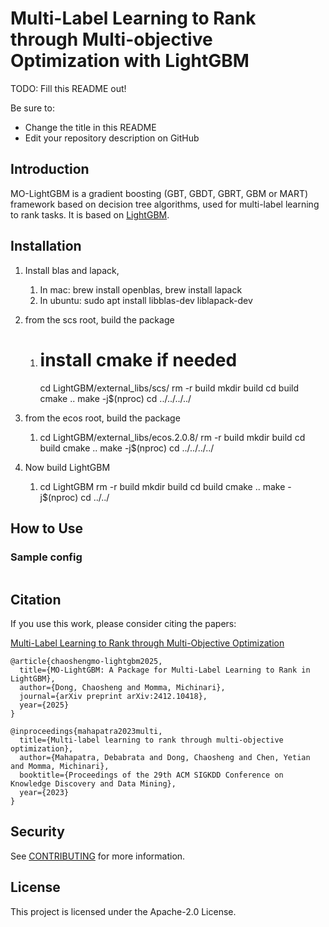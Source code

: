 # Multi-Label Learning to Rank through Multi-objective Optimization with LightGBM

TODO: Fill this README out!

Be sure to:

* Change the title in this README
* Edit your repository description on GitHub

## Introduction
MO-LightGBM is a gradient boosting (GBT, GBDT, GBRT, GBM or MART) framework based on decision tree algorithms, used for multi-label learning to rank tasks. It is based on [LightGBM](https://github.com/microsoft/LightGBM).
## Installation

1. Install blas and lapack, 
    1. In mac: brew install openblas, brew install lapack
    2. In ubuntu: sudo apt install libblas-dev liblapack-dev

2. from the scs root, build the package
    1. # install cmake if needed
        cd LightGBM/external_libs/scs/
        rm -r build
        mkdir build
        cd build
        cmake ..
        make -j$(nproc)
        cd ../../../../
3. from the ecos root, build the package
    1. cd LightGBM/external_libs/ecos.2.0.8/
        rm -r build
        mkdir build
        cd build
        cmake ..
        make -j$(nproc)
        cd ../../../../
4. Now build LightGBM
    1. cd LightGBM
        rm -r build
        mkdir build
        cd build
        cmake ..
        make -j$(nproc)
        cd ../../

## How to Use

### Sample config
```

```

## Citation 
If you use this work, please consider citing the papers:

[Multi-Label Learning to Rank through Multi-Objective
Optimization](https://dl.acm.org/doi/pdf/10.1145/3580305.3599870)

```
@article{chaoshengmo-lightgbm2025,
  title={MO-LightGBM: A Package for Multi-Label Learning to Rank in LightGBM},
  author={Dong, Chaosheng and Momma, Michinari},
  journal={arXiv preprint arXiv:2412.10418},
  year={2025}
}

@inproceedings{mahapatra2023multi,
  title={Multi-label learning to rank through multi-objective optimization},
  author={Mahapatra, Debabrata and Dong, Chaosheng and Chen, Yetian and Momma, Michinari},
  booktitle={Proceedings of the 29th ACM SIGKDD Conference on Knowledge Discovery and Data Mining},
  year={2023}
}

```

## Security

See [CONTRIBUTING](CONTRIBUTING.md#security-issue-notifications) for more information.

## License

This project is licensed under the Apache-2.0 License.

